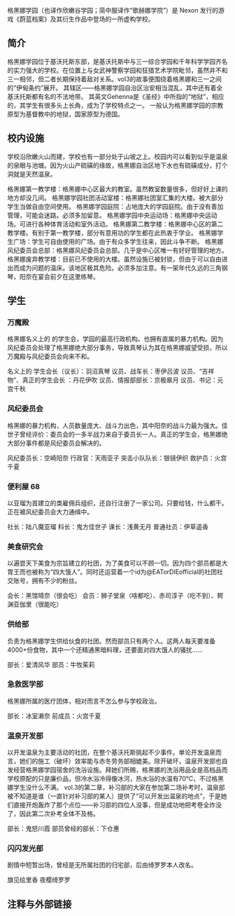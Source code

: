 格黑娜学园（也译作欣嫩谷学园；简中服译作“歌赫娜学院”）是 Nexon 发行的游戏《蔚蓝档案》及其衍生作品中登场的一所虚构学校。

## 简介

格黑娜学园位于基沃托斯东部，是基沃托斯中与三一综合学园和千年科学学园齐名的实力强大的学校。在位置上与女武神警察学园和狂猎艺术学院毗邻，虽然并不和三一相邻，但二者长期保持着敌对关系。vol3的故事便围绕着格黑娜和三一之间的“伊甸条约”展开。
其辖区——格黑娜学园自治区治安相当混乱，其中还有着全基沃托斯都有名的不法地带。
其英文Gehenna是《圣经》中所指的“地狱”，相应的，其学生有很多头上长角，成为了学校特点之一。
一般认为格黑娜学园的宗教原型为基督教中的地狱，国家原型为德国。

## 校内设施
学校沿欣嫩火山而建，学校也有一部分处于山坡之上。校园内可以看到似乎是温泉的泉眼与池塘。因为火山产硫磺的缘故，格黑娜自治区地下水也有硫磺成分，打个洞就是天然温泉。

格黑娜第一教学楼：格黑娜中心区最大的教室。虽然教室数量很多，但好好上课的地方却没几间。
格黑娜学园社团活动室楼：格黑娜社团室汇集的大楼。被大部分学生当做自由空间使用。
格黑娜学园庭院：占地庞大的学园庭院。由于没有善加管理，可能会迷路。必须多加留意。
格黑娜学园中央运动场：格黑娜中央运动场。可进行各种体育活动和室外活动。
格黑娜第二教学楼：格黑娜中心区的第二教学楼。有别于第一教学楼，部分有意用功的学生都在此热衷于学业。
格黑娜学生广场：学生可自由使用的广场。由于有众多学生往来，因此斗争不断。
格黑娜风纪委员会总部：格黑娜风纪委员会总部。几乎是中心区唯一有好好管理的地方。
格黑娜废弃教学楼：目前已不使用的大楼。虽然设施已被封锁，但由于可以自由进出而成为问题的温床。该地区极其危险。必须多加注意。有一架年代久远的三角钢琴，阳奈在宴会前夕在这里练琴。

## 学生

### 万魔殿

格黑娜名义上的 的学生会，学园的最高行政机构。也拥有直属的暴力机构。因为风纪委员会处理了格黑娜绝大部分事务，导致真琴认为其在格黑娜威望受损，所以万魔殿与风纪委员会向来不和。

名义上的 学生会长（议长）：羽沼真琴
议员、战车长：枣伊吕波
议员、“吉祥物”、真正的学生会长 ：丹花伊吹
议员、情报部部长：京极皋月
议员、书记：元宫千秋

### 风纪委员会

格黑娜的暴力机构，人员数量庞大、战斗力出色，其中阳奈的战斗力最为强大。佳世子曾经评价：委员会的一多半战力来自于委员长一人。真正的学生会，格黑娜绝大部分事件都是风纪委员会解决的。

风纪委员长：空崎阳奈
行政官：天雨亚子
突击小队队长：银镜伊织
救护员：火宫千夏

### 便利屋 68

以亚瑠为首建立的类雇佣兵组织，还自行注册了一家公司。只要给钱，什么都干。正在被风纪委员会大力通缉中。

社长：陆八魔亚瑠
科长：鬼方佳世子
课长：浅黄无月
普通社员：伊草遥香

### 美食研究会

以遍尝天下美食为宗旨建立的社团，为了美食可以不顾一切。因为四个部员都是大胃王而也被称为“四大饿人”。同时还运营着一个id为@EATorDIEofficial的社团社交账号，拥有不少的粉丝。

会长：黑馆晴奈（很会吃）
会员：狮子堂泉（啥都吃）、赤司淳子（吃不到）、鳄渊亚伽里（很能吃）

### 供给部
负责为格黑娜学生供给伙食的社团。然而部员只有两个人。这两人每天要准备4000+份食物，其中一个还精通黑暗料理，还要面对四大饿人的骚扰……

部长：爱清风华
部员：牛牧茱莉

### 急救医学部
格黑娜所属的医疗团体，相对而言不怎么参与学校政治。

部长：冰室濑奈
前成员：火宫千夏

### 温泉开发部
以开发温泉为主要活动的社团，在整个基沃托斯挑起不少事件。单论开发温泉而言，她们的施工（破坏）效率能与赤冬劳务部相媲美。除开破坏，温泉开发部也自发经营格黑娜学园宿舍的洗浴设施。拜她们所赐，格黑娜的洗浴用品全是高档品而学校原配的只是廉价品，但冷水浴冷得像冰河，热水浴的水温有70℃，不过格黑娜学生没什么不满。
vol.3的第二章，补习部的大家在参加第二场补考时，温泉部被不知道是谁（一直针对补习部的某人）提供了“可以开发出温泉的地点”，于是她们直接开炮轰炸了那个点位——补习部的四位人没事，但是成功地把考卷全炸没了，因此第二次补考全体不及格。

部长：鬼怒川霞
部员曾经的部长：下仓惠

### 闪闪发光部
剧情中短暂出场，曾经是无所属社团的归宅部，后由绮罗罗本人改名。

旗见绘里香
夜樱绮罗罗

## 注释与外部链接